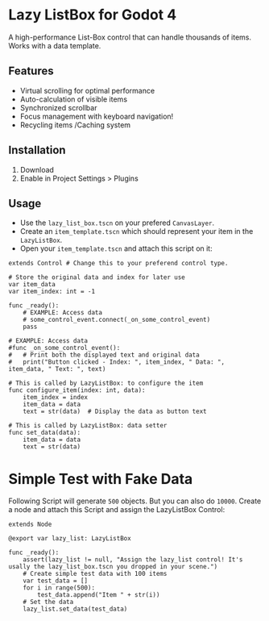 # Lazy ListBox for Godot 4

A high-performance List-Box control that can handle thousands of items. 
Works with a data template.

## Features
- Virtual scrolling for optimal performance
- Auto-calculation of visible items
- Synchronized scrollbar
- Focus management with keyboard navigation!
- Recycling items /Caching system

## Installation
1. Download
2. Enable in Project Settings > Plugins

## Usage
- Use the `lazy_list_box.tscn` on your prefered `CanvasLayer`.
- Create an `item_template.tscn` which should represent your item in the `LazyListBox`.
- Open your `item_template.tscn` and attach this script on it:

```gdscript
extends Control # Change this to your preferend control type.

# Store the original data and index for later use
var item_data
var item_index: int = -1

func _ready():
	# EXAMPLE: Access data
	# some_control_event.connect(_on_some_control_event)
	pass

# EXAMPLE: Access data
#func _on_some_control_event():
# 	# Print both the displayed text and original data
# 	print("Button clicked - Index: ", item_index, " Data: ", item_data, " Text: ", text)

# This is called by LazyListBox: to configure the item
func configure_item(index: int, data):
	item_index = index
	item_data = data
	text = str(data)  # Display the data as button text

# This is called by LazyListBox: data setter
func set_data(data):
	item_data = data
	text = str(data)
```
# Simple Test with Fake Data
Following Script will generate `500` objects. But you can also do `10000`.
Create a node and attach this Script and assign the LazyListBox Control:

```gdscript
extends Node

@export var lazy_list: LazyListBox

func _ready():
	assert(lazy_list != null, "Assign the lazy_list control! It's usally the lazy_list_box.tscn you dropped in your scene.")
	# Create simple test data with 100 items
	var test_data = []
	for i in range(500):
		test_data.append("Item " + str(i))
	# Set the data
	lazy_list.set_data(test_data)
```
